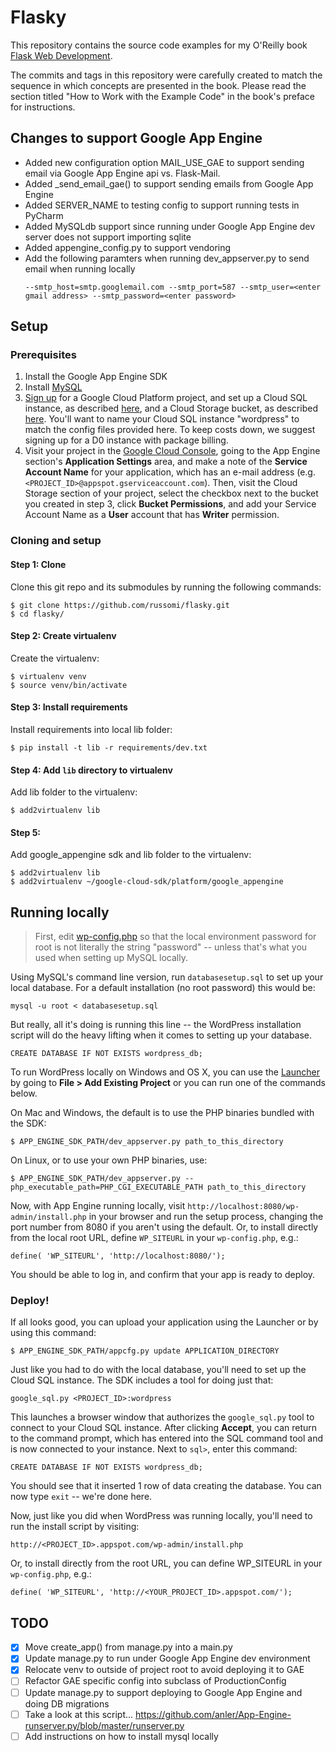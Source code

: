Flasky
======

This repository contains the source code examples for my O'Reilly book [Flask Web Development](http://www.flaskbook.com).

The commits and tags in this repository were carefully created to match the sequence in which concepts are presented in the book. Please read the section titled "How to Work with the Example Code" in the book's preface for instructions.

## Changes to support Google App Engine

- Added new configuration option MAIL_USE_GAE to support sending email via Google App Engine api vs. Flask-Mail.
- Added _send_email_gae() to support sending emails from Google App Engine
- Added SERVER_NAME to testing config to support running tests in PyCharm
- Added MySQLdb support since running under Google App Engine dev server does not support importing sqlite
- Added appengine_config.py to support vendoring
- Add the following paramters when running dev_appserver.py to send email when running locally
    ```
    --smtp_host=smtp.googlemail.com --smtp_port=587 --smtp_user=<enter gmail address> --smtp_password=<enter password>
    ```

## Setup

### Prerequisites

1. Install the Google App Engine SDK
2. Install [MySQL](http://dev.mysql.com/downloads/)
3. [Sign up](http://cloud.google.com/console) for a Google Cloud Platform project, and
set up a Cloud SQL instance, as described [here](https://developers.google.com/cloud-sql/docs/instances), and a
Cloud Storage bucket, as described [here](https://developers.google.com/storage/docs/signup). You'll want to name
your Cloud SQL instance "wordpress" to match the config files provided here. To keep costs down, we suggest signing up for a D0 instance with package billing. 
4. Visit your project in the
[Google Cloud Console](http://cloud.google.com/console), going to the App Engine section's **Application Settings**
area, and make a note of the **Service Account Name** for your application, which has an e-mail address
(e.g. `<PROJECT_ID>@appspot.gserviceaccount.com`). Then, visit the Cloud Storage section of your project,
select the checkbox next to the bucket you created in step 3, click
**Bucket Permissions**, and add your Service Account Name as a **User** account that has **Writer** permission.

### Cloning and setup

#### Step 1: Clone
Clone this git repo and its submodules by running the following commands:

    $ git clone https://github.com/russomi/flasky.git
    $ cd flasky/

#### Step 2: Create virtualenv
Create the virtualenv:

    $ virtualenv venv
    $ source venv/bin/activate
    
#### Step 3: Install requirements
Install requirements into local lib folder:

    $ pip install -t lib -r requirements/dev.txt

#### Step 4: Add `lib` directory to virtualenv
Add lib folder to the virtualenv:

    $ add2virtualenv lib

#### Step 5: 
Add google_appengine sdk and lib folder to the virtualenv:

    $ add2virtualenv lib
    $ add2virtualenv ~/google-cloud-sdk/platform/google_appengine








## Running locally

>First, edit [wp-config.php](https://github.com/GoogleCloudPlatform/appengine-php-wordpress-starter-project/edit/master/wp-config.php)
  so that the local environment password for root is not literally the string "password" -- unless that's what you used
  when setting up MySQL locally.

Using MySQL's command line version, run `databasesetup.sql` to set up your local database. For a default installation (no root password)
this would be:

    mysql -u root < databasesetup.sql

But really, all it's doing is running this line -- the WordPress installation script will do the heavy lifting
when it comes to setting up your database.

    CREATE DATABASE IF NOT EXISTS wordpress_db;

To run WordPress locally on Windows and OS X, you can use the
[Launcher](https://developers.google.com/appengine/downloads#Google_App_Engine_SDK_for_PHP)
by going to **File > Add Existing Project** or you can run one of the commands below.

On Mac and Windows, the default is to use the PHP binaries bundled with the SDK:

    $ APP_ENGINE_SDK_PATH/dev_appserver.py path_to_this_directory

On Linux, or to use your own PHP binaries, use:

    $ APP_ENGINE_SDK_PATH/dev_appserver.py --php_executable_path=PHP_CGI_EXECUTABLE_PATH path_to_this_directory

Now, with App Engine running locally, visit `http://localhost:8080/wp-admin/install.php` in your browser and run
the setup process, changing the port number from 8080 if you aren't using the default.
Or, to install directly from the local root URL, define `WP_SITEURL` in your `wp-config.php`, e.g.:

    define( 'WP_SITEURL', 'http://localhost:8080/');

You should be able to log in, and confirm that your app is ready to deploy.

### Deploy!

If all looks good, you can upload your application using the Launcher or by using this command:

    $ APP_ENGINE_SDK_PATH/appcfg.py update APPLICATION_DIRECTORY

Just like you had to do with the local database, you'll need to set up the Cloud SQL instance. The SDK includes
a tool for doing just that:

    google_sql.py <PROJECT_ID>:wordpress

This launches a browser window that authorizes the `google_sql.py` tool to connect to your Cloud SQL instance.
After clicking **Accept**, you can return to the command prompt, which has entered into the SQL command tool
and is now connected to your instance. Next to `sql>`, enter this command:

    CREATE DATABASE IF NOT EXISTS wordpress_db;

You should see that it inserted 1 row of data creating the database. You can now type `exit` -- we're done here.

Now, just like you did when WordPress was running locally, you'll need to run the install script by visiting:

    http://<PROJECT_ID>.appspot.com/wp-admin/install.php

Or, to install directly from the root URL, you can define WP_SITEURL in your `wp-config.php`, e.g.:

    define( 'WP_SITEURL', 'http://<YOUR_PROJECT_ID>.appspot.com/');


## TODO

- [x] Move create_app() from manage.py into a main.py
- [x] Update manage.py to run under Google App Engine dev environment
- [x] Relocate venv to outside of project root to avoid deploying it to GAE
- [ ] Refactor GAE specific config into subclass of ProductionConfig
- [ ] Update manage.py to support deploying to Google App Engine and doing DB migrations
- [ ] Take a look at this script... https://github.com/anler/App-Engine-runserver.py/blob/master/runserver.py
- [ ] Add instructions on how to install mysql locally

